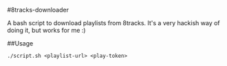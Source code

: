 #8tracks-downloader

A bash script to download playlists from 8tracks. It's a very hackish way of doing it, but works for me :)

##Usage

	./script.sh <playlist-url> <play-token>